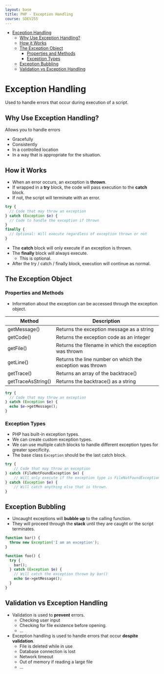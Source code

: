 ```yaml
---
layout: base
title: PHP - Exception Handling
course: SDEV255
---
```


- [Exception Handling](#exception-handling)
  - [Why Use Exception Handling?](#why-use-exception-handling)
  - [How it Works](#how-it-works)
  - [The Exception Object](#the-exception-object)
    - [Properties and Methods](#properties-and-methods)
    - [Exception Types](#exception-types)
  - [Exception Bubbling](#exception-bubbling)
  - [Validation vs Exception Handling](#validation-vs-exception-handling)

# Exception Handling

Used to handle errors that occur during execution of a script.

## Why Use Exception Handling?

Allows you to handle errors

- Gracefully
- Consistently
- In a controlled location
- In a way that is appropriate for the situation.

## How it Works

- When an error occurs, an exception is **thrown**.
- If wrapped in a **try** block, the code will pass execution to the **catch** block.
- If not, the script will terminate with an error.

```php
try {
  // Code that may throw an exception
} catch (Exception $e) {
  // Code to handle the exception if thrown
}
finally {
  // Optional: Will execute regardless of exception thrown or not
}
```

- The **catch** block will only execute if an exception is thrown.
- The **finally** block will always execute.
  - This is optional.
- After the try / catch / finally block, execution will continue as normal.

## The Exception Object

### Properties and Methods

- Information about the exception can be accessed through the exception object.

| Method             | Description                                               |
| ------------------ | --------------------------------------------------------- |
| getMessage()       | Returns the exception message as a string                 |
| getCode()          | Returns the exception code as an integer                  |
| getFile()          | Returns the filename in which the exception was thrown    |
| getLine()          | Returns the line number on which the exception was thrown |
| getTrace()         | Returns an array of the backtrace()                       |
| getTraceAsString() | Returns the backtrace() as a string                       |

```php
try {
  // Code that may throw an exception
} catch (Exception $e) {
  echo $e->getMessage();
}
```

### Exception Types

- PHP has built-in exception types.
- We can create custom exception types.
- We can use multiple catch blocks to handle different exception types for greater specificity.
- The base class `Exception` should be the last catch block.

```php
try {
    // Code that may throw an exception
} catch (FileNotFoundException $e) {
    // Will only execute if the exception type is FileNotFoundException
} catch (Exception $e) {
    // Will catch anything else that is thrown.
}
```

## Exception Bubbling

- Uncaught exceptions will **bubble up** to the calling function.
- They will proceed through the **stack** until they are caught or the script terminates.

```php
function bar() {
  throw new Exception('I am an exception');
}

function foo() {
  try {
    bar();
  } catch (Exception $e) {
    // Will catch the exception thrown by bar()
    echo $e->getMessage();
  }
}
```

## Validation vs Exception Handling

- Validation is used to **prevent** errors.
  - Checking user input
  - Checking for file existence before opening.
  - ...
- Exception handling is used to handle errors that occur **despite validation**.
  - File is deleted while in use
  - Database connection is lost
  - Network timeout
  - Out of memory if reading a large file
  - ...
